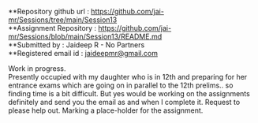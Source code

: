 **Repository github url : https://github.com/jai-mr/Sessions/tree/main/Session13 <br/>
**Assignment Repository : https://github.com/jai-mr/Sessions/blob/main/Session13/README.md <br/>
**Submitted by : Jaideep R - No Partners<br/>
**Registered email id : jaideepmr@gmail.com<br/>

Work in progress.  
Presently occupied with my daughter who is in 12th and preparing for her entrance exams which are going on in parallel to the 12th prelims.. so finding time is a bit difficult. But yes would be working on the assignments definitely and send you the email as and when I complete it. Request to please help out. 
Marking a place-holder for the assignment.

